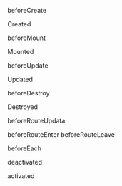 beforeCreate

Created

beforeMount

Mounted

beforeUpdate

Updated

beforeDestroy

Destroyed

beforeRouteUpdata

beforeRouteEnter
beforeRouteLeave



beforeEach

deactivated

activated